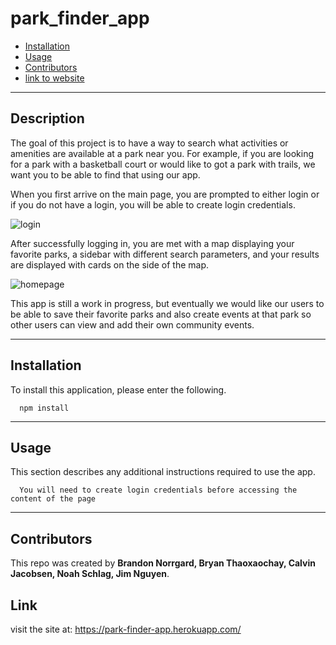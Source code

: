 # park_finder_app

 
  * [Installation](#installation)
  * [Usage](#usage)
  * [Contributors](#contributors)
  * [link to website](#link)


  
  
  ------------------------------------
  
  ## Description
  
  The goal of this project is to have a way to search what activities or amenities are available at a park near you.  For example, if you are looking for a park with a basketball court or would like to got a park with trails, we want you to be able to find that using our app.

  When you first arrive on the main page, you are prompted to either login or if you do not have a login, you will be able to create login credentials.  
  
  ![login](./assets/login.png)

  After successfully logging in, you are met with a map displaying your favorite parks, a sidebar with different search parameters, and your results are displayed with cards on the side of the map.

  ![homepage](./assets/site.png)

  This app is still a work in progress, but eventually we would like our users to be able to save their favorite parks and also create events at that park so other users can view and add their own community events.
  
  ------------------------------------
  
  ## Installation
  
  To install this application, please enter the following.  
      
      npm install
  
  
  ------------------------------------
  
  ## Usage
  
  This section describes any additional instructions required to use the app. 
  
      You will need to create login credentials before accessing the content of the page

  
  
  ------------------------------------
  
  ## Contributors
  
  This repo was created by **Brandon Norrgard, Bryan Thaoxaochay, Calvin Jacobsen, Noah Schlag, Jim Nguyen**.
  
  ## Link
  
  visit the site at: https://park-finder-app.herokuapp.com/
  
  
  


